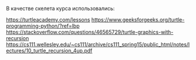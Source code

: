 В качестве скелета курса использовались:

https://turtleacademy.com/lessons
https://www.geeksforgeeks.org/turtle-programming-python/?ref=lbp
https://stackoverflow.com/questions/46565729/turtle-graphics-with-recursion
https://cs111.wellesley.edu/~cs111/archive/cs111_spring15/public_html/notes/lectures/10_turtle_recursion_4up.pdf


